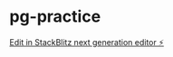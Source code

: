 # pg-practice

[Edit in StackBlitz next generation editor ⚡️](https://stackblitz.com/~/github.com/Shubham-NM01/pg-practice)
